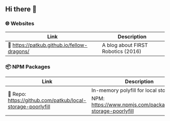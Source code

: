 ## Hi there 👋

### 🌐 Websites

| Link                                                 | Description                        |  
|------------------------------------------------------|------------------------------------|  
| 🔗 https://patkub.github.io/fellow-dragons/          | A blog about FIRST Robotics (2016) |  

### 📦 NPM Packages

| Link                                                        | Description                                                                                          |  
|-------------------------------------------------------------|------------------------------------------------------------------------------------------------------|  
| 🔗 Repo: https://github.com/patkub/local-storage-poorlyfill | In-memory polyfill for local storage. 📦 NPM: https://www.npmjs.com/package/local-storage-poorlyfill |  

<!--
**patkub/patkub** is a ✨ _special_ ✨ repository because its `README.md` (this file) appears on your GitHub profile.

Here are some ideas to get you started:

- 🔭 I’m currently working on ...
- 🌱 I’m currently learning ...
- 👯 I’m looking to collaborate on ...
- 🤔 I’m looking for help with ...
- 💬 Ask me about ...
- 📫 How to reach me: ...
- 😄 Pronouns: ...
- ⚡ Fun fact: ...
-->
